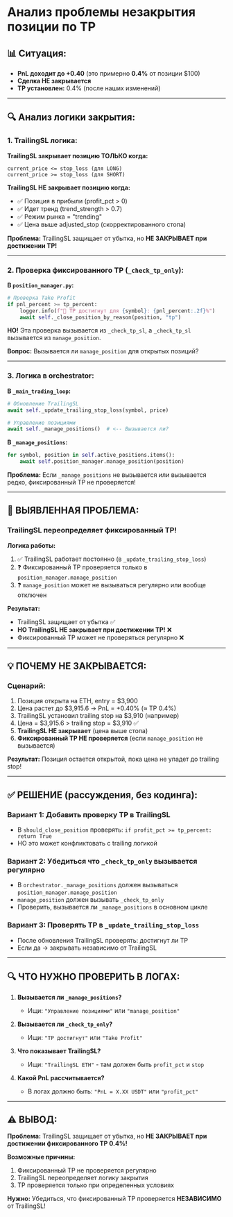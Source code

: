 # Анализ проблемы незакрытия позиции по TP

## 📊 Ситуация:
- **PnL доходит до +0.40** (это примерно **0.4%** от позиции $100)
- **Сделка НЕ закрывается**
- **TP установлен:** 0.4% (после наших изменений)

---

## 🔍 Анализ логики закрытия:

### 1. **TrailingSL логика:**

**TrailingSL закрывает позицию ТОЛЬКО когда:**
```
current_price <= stop_loss (для LONG)
current_price >= stop_loss (для SHORT)
```

**TrailingSL НЕ закрывает позицию когда:**
- ✅ Позиция в прибыли (profit_pct > 0)
- ✅ Идет тренд (trend_strength > 0.7)
- ✅ Режим рынка = "trending"
- ✅ Цена выше adjusted_stop (скорректированного стопа)

**Проблема:** TrailingSL защищает от убытка, но **НЕ ЗАКРЫВАЕТ при достижении TP!**

---

### 2. **Проверка фиксированного TP (`_check_tp_only`):**

**В `position_manager.py`:**
```python
# Проверка Take Profit
if pnl_percent >= tp_percent:
    logger.info(f"🎯 TP достигнут для {symbol}: {pnl_percent:.2f}%")
    await self._close_position_by_reason(position, "tp")
```

**НО!** Эта проверка вызывается из `_check_tp_sl`, а `_check_tp_sl` вызывается из `manage_position`.

**Вопрос:** Вызывается ли `manage_position` для открытых позиций?

---

### 3. **Логика в orchestrator:**

**В `_main_trading_loop`:**
```python
# Обновление TrailingSL
await self._update_trailing_stop_loss(symbol, price)

# Управление позициями
await self._manage_positions()  # <-- Вызывается ли?
```

**В `_manage_positions`:**
```python
for symbol, position in self.active_positions.items():
    await self.position_manager.manage_position(position)
```

**Проблема:** Если `_manage_positions` не вызывается или вызывается редко, фиксированный TP не проверяется!

---

## 🐛 ВЫЯВЛЕННАЯ ПРОБЛЕМА:

### **TrailingSL переопределяет фиксированный TP!**

**Логика работы:**
1. ✅ TrailingSL работает постоянно (в `_update_trailing_stop_loss`)
2. ❓ Фиксированный TP проверяется только в `position_manager.manage_position`
3. ❓ `manage_position` может не вызываться регулярно или вообще отключен

**Результат:**
- TrailingSL защищает от убытка ✅
- **НО TrailingSL НЕ закрывает при достижении TP!** ❌
- Фиксированный TP может не проверяться регулярно ❌

---

## 💡 ПОЧЕМУ НЕ ЗАКРЫВАЕТСЯ:

### Сценарий:
1. Позиция открыта на ETH, entry = $3,900
2. Цена растет до $3,915.6 → PnL = +0.40% (≈ TP 0.4%)
3. TrailingSL установил trailing stop на $3,910 (например)
4. Цена = $3,915.6 > trailing stop = $3,910 ✅
5. **TrailingSL НЕ закрывает** (цена выше стопа)
6. **Фиксированный TP НЕ проверяется** (если `manage_position` не вызывается)

**Результат:** Позиция остается открытой, пока цена не упадет до trailing stop!

---

## ✅ РЕШЕНИЕ (рассуждения, без кодинга):

### **Вариант 1: Добавить проверку TP в TrailingSL**
- В `should_close_position` проверять: `if profit_pct >= tp_percent: return True`
- НО это может конфликтовать с trailing логикой

### **Вариант 2: Убедиться что `_check_tp_only` вызывается регулярно**
- В `orchestrator._manage_positions` должен вызываться `position_manager.manage_position`
- `manage_position` должен вызывать `_check_tp_only`
- Проверить, вызывается ли `_manage_positions` в основном цикле

### **Вариант 3: Проверять TP в `_update_trailing_stop_loss`**
- После обновления TrailingSL проверять: достигнут ли TP
- Если да → закрывать независимо от TrailingSL

---

## 🔍 ЧТО НУЖНО ПРОВЕРИТЬ В ЛОГАХ:

1. **Вызывается ли `_manage_positions`?**
   - Ищи: `"Управление позициями"` или `"manage_position"`

2. **Вызывается ли `_check_tp_only`?**
   - Ищи: `"TP достигнут"` или `"Take Profit"`

3. **Что показывает TrailingSL?**
   - Ищи: `"TrailingSL ETH"` - там должен быть `profit_pct` и `stop`

4. **Какой PnL рассчитывается?**
   - В логах должно быть: `"PnL = X.XX USDT"` или `"profit_pct"`

---

## ⚠️ ВЫВОД:

**Проблема:** TrailingSL защищает от убытка, но **НЕ ЗАКРЫВАЕТ при достижении фиксированного TP 0.4%!**

**Возможные причины:**
1. Фиксированный TP не проверяется регулярно
2. TrailingSL переопределяет логику закрытия
3. TP проверяется только при определенных условиях

**Нужно:** Убедиться, что фиксированный TP проверяется **НЕЗАВИСИМО** от TrailingSL!


